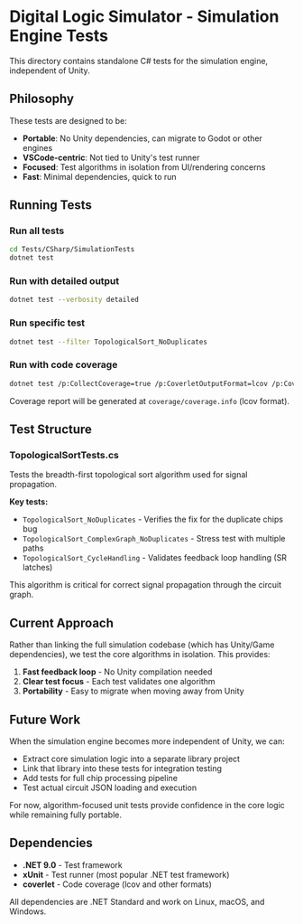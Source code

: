 # Digital Logic Simulator - Simulation Engine Tests

This directory contains standalone C# tests for the simulation engine, independent of Unity.

## Philosophy

These tests are designed to be:
- **Portable**: No Unity dependencies, can migrate to Godot or other engines
- **VSCode-centric**: Not tied to Unity's test runner
- **Focused**: Test algorithms in isolation from UI/rendering concerns
- **Fast**: Minimal dependencies, quick to run

## Running Tests

### Run all tests
```bash
cd Tests/CSharp/SimulationTests
dotnet test
```

### Run with detailed output
```bash
dotnet test --verbosity detailed
```

### Run specific test
```bash
dotnet test --filter TopologicalSort_NoDuplicates
```

### Run with code coverage
```bash
dotnet test /p:CollectCoverage=true /p:CoverletOutputFormat=lcov /p:CoverletOutput=./coverage/
```

Coverage report will be generated at `coverage/coverage.info` (lcov format).

## Test Structure

### TopologicalSortTests.cs
Tests the breadth-first topological sort algorithm used for signal propagation.

**Key tests:**
- `TopologicalSort_NoDuplicates` - Verifies the fix for the duplicate chips bug
- `TopologicalSort_ComplexGraph_NoDuplicates` - Stress test with multiple paths
- `TopologicalSort_CycleHandling` - Validates feedback loop handling (SR latches)

This algorithm is critical for correct signal propagation through the circuit graph.

## Current Approach

Rather than linking the full simulation codebase (which has Unity/Game dependencies), we test the core algorithms in isolation. This provides:
1. **Fast feedback loop** - No Unity compilation needed
2. **Clear test focus** - Each test validates one algorithm
3. **Portability** - Easy to migrate when moving away from Unity

## Future Work

When the simulation engine becomes more independent of Unity, we can:
- Extract core simulation logic into a separate library project
- Link that library into these tests for integration testing
- Add tests for full chip processing pipeline
- Test actual circuit JSON loading and execution

For now, algorithm-focused unit tests provide confidence in the core logic while remaining fully portable.

## Dependencies

- **.NET 9.0** - Test framework
- **xUnit** - Test runner (most popular .NET test framework)
- **coverlet** - Code coverage (lcov and other formats)

All dependencies are .NET Standard and work on Linux, macOS, and Windows.
